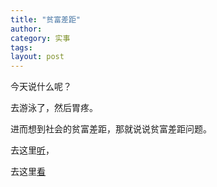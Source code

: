 ```yaml
---
title: "贫富差距"
author:
category: 实事
tags: 
layout: post
---
```

今天说什么呢？

去游泳了，然后胃疼。

进而想到社会的贫富差距，那就说说贫富差距问题。

去这里<a href="http://www.francaisblog.com/node/390">听</a>，

去这里<a href="http://www.lemonde.fr/web/article/0,1-0@2-3234,36-842451@51-839592,0.html">看</a>

